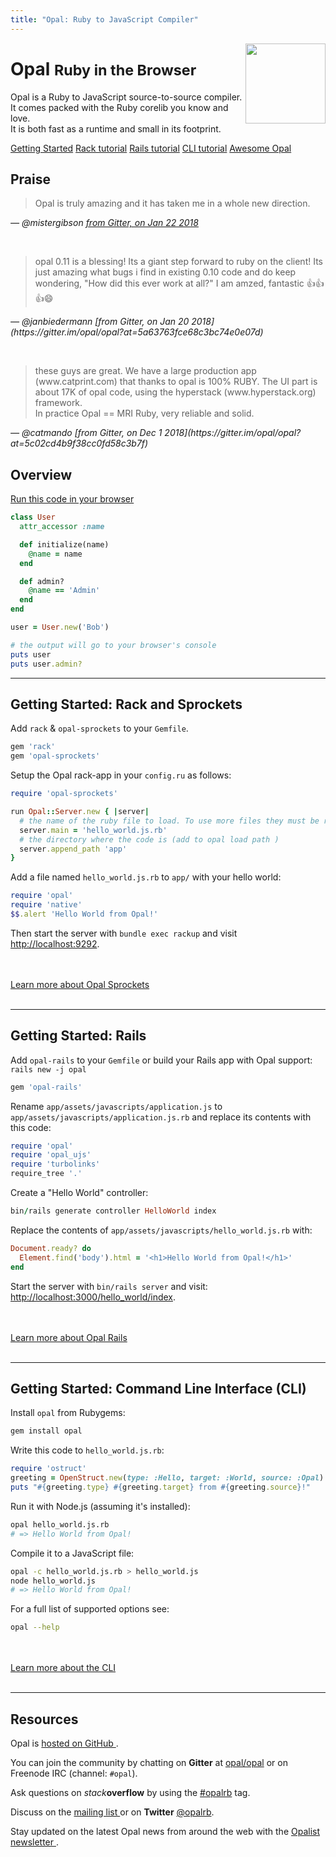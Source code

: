 ```yaml
---
title: "Opal: Ruby to JavaScript Compiler"
---
```


<div class="jumbotron opal-front-jumbo">
  <img src='https://secure.gravatar.com/avatar/88298620949a6534d403da2e356c9339?s=420&d=https://a248.e.akamai.net/assets.github.com%2Fimages%2Fgravatars%2Fgravatar-org-420.png' alt='' style='float:right;margin-top:-24px' width='128' height='128' />
  <div class="page-header">
    <h1>Opal <small>Ruby in the Browser</small></h1>
    <p>
      Opal is a Ruby to JavaScript source-to-source compiler. <br>
      It comes packed with the Ruby corelib you know and love. <br>
      It is both fast as a runtime and small in its footprint.
    </p>
    <p>
      <a href="#getting-started" class="btn btn-primary btn-lg" role="button"><i class="ion-ios-book"></i> Getting Started</a>
      <!-- <a target="_blank" href="http://cdn.opalrb.com/opal/current/opal.min.js" class="btn btn-secondary btn-lg" role="button"><i class="ion-ios-download-outline"></i> opal.min.js</a>
      <a target="_blank" href="http://cdn.opalrb.com/opal/current/opal-parser.min.js" class="btn btn-secondary btn-lg" role="button"><i class="ion-ios-download-outline"></i> opal-parser.min.js</a>
      <a target="_blank" href="http://cdn.opalrb.com/" class="btn btn-lg" role="button"><i class="ion-ios-world-outline"></i> Use the CDN</a> -->
      <!-- <a href="http://cdn.opalrb.com/" class="btn btn-lg" role="button"><i class="ion-speedometer"></i> Use the CDN</a> -->
    <!-- </p>
    <p> -->
      <a href="#getting-started-rack-and-sprockets" class="btn btn-secondary btn-lg" role="button"><i class="ion-ios-book-outline"></i> Rack tutorial</a>
      <a href="#getting-started-rails" class="btn btn-secondary btn-lg" role="button"><i class="ion-ios-book-outline"></i> Rails tutorial</a>
      <a href="#getting-started-command-line-interface-cli" class="btn btn-secondary btn-lg" role="button"><i class="ion-ios-book-outline"></i> CLI tutorial</a>
      <a href="/libraries" class="btn btn-secondary btn-lg" role="button"><i class="ion-ios-lightbulb"></i> Awesome Opal</a>
      <!-- <a href="/docs" class="btn btn-secondary btn-lg" role="button"><i class="ion-ios-copy-outline"></i> Opal Documentation</a> -->
    </p>
  </div>
</div>

## Praise

<p>
<blockquote>Opal is truly amazing and it has taken me in a whole new direction.</blockquote>
<em>— @mistergibson <a href="https://gitter.im/opal/opal?at=5a652b8de014122650743f80">from Gitter, on Jan 22 2018</a></em>
</p>
<br>
<p>
<blockquote>opal 0.11 is a blessing! Its a giant step forward to ruby on the client! Its just amazing what bugs i find in existing 0.10 code and do keep wondering, "How did this ever work at all?" I am amzed, fantastic 👍👍👍😄</blockquote>
<em>— @janbiedermann [from Gitter, on Jan 20 2018](https://gitter.im/opal/opal?at=5a63763fce68c3bc74e0e07d)</em>
</p>
<br>
<p>
<blockquote>these guys are great. We have a large production app (www.catprint.com) that thanks to opal is 100% RUBY. The UI part is about 17K of opal code, using the hyperstack (www.hyperstack.org) framework.<br>
In practice Opal == MRI Ruby, very reliable and solid.</blockquote>
<em>— @catmando [from Gitter, on Dec 1 2018](https://gitter.im/opal/opal?at=5c02cd4b9f38cc0fd58c3b7f)</em>
</p>

## Overview

<p class="run-code"><a href="/try" class="btn btn-default btn-code">Run this code in your browser <i class="ion-ios-play"></i></a></p>

```ruby
class User
  attr_accessor :name

  def initialize(name)
    @name = name
  end

  def admin?
    @name == 'Admin'
  end
end

user = User.new('Bob')

# the output will go to your browser's console
puts user
puts user.admin?
```


---

<span id="getting-started">

## Getting Started: Rack and Sprockets

Add `rack` & `opal-sprockets` to your `Gemfile`.

```ruby
gem 'rack'
gem 'opal-sprockets'
```

Setup the Opal rack-app in your `config.ru` as follows:

```ruby
require 'opal-sprockets'

run Opal::Server.new { |server|
  # the name of the ruby file to load. To use more files they must be required from here (see app)
  server.main = 'hello_world.js.rb'
  # the directory where the code is (add to opal load path )
  server.append_path 'app'
}
```

Add a file named `hello_world.js.rb` to `app/` with your hello world:

```ruby
require 'opal'
require 'native'
$$.alert 'Hello World from Opal!'
```

Then start the server with `bundle exec rackup` and visit [http://localhost:9292](http://localhost:9292).

<br>
<br>
<a href="https://github.com/opal/opal-sprockets#readme" class="btn btn-primary btn-lg" role="button"><i class="ion-ios-book-outline"></i> Learn more about Opal Sprockets</a>
<br>
<br>


---

## Getting Started: Rails

Add `opal-rails` to your `Gemfile` or build your Rails app with Opal support: `rails new -j opal`

```ruby
gem 'opal-rails'
```

Rename `app/assets/javascripts/application.js` to `app/assets/javascripts/application.js.rb` and replace its contents with this code:

```ruby
require 'opal'
require 'opal_ujs'
require 'turbolinks'
require_tree '.'
```

Create a "Hello World" controller:

```ruby
bin/rails generate controller HelloWorld index
```

Replace the contents of `app/assets/javascripts/hello_world.js.rb` with:

```ruby
Document.ready? do
  Element.find('body').html = '<h1>Hello World from Opal!</h1>'
end
```

Start the server with `bin/rails server` and visit: [http://localhost:3000/hello_world/index](http://localhost:3000/hello_world/index).

<br>
<br>
<a href="https://github.com/opal/opal-rails#readme" class="btn btn-primary btn-lg" role="button"><i class="ion-ios-book-outline"></i> Learn more about Opal Rails</a>
<br>
<br>

---

## Getting Started: Command Line Interface (CLI)

Install `opal` from Rubygems:

```bash
gem install opal
```

Write this code to `hello_world.js.rb`:

```ruby
require 'ostruct'
greeting = OpenStruct.new(type: :Hello, target: :World, source: :Opal)
puts "#{greeting.type} #{greeting.target} from #{greeting.source}!"
```

Run it with Node.js (assuming it's installed):

```bash
opal hello_world.js.rb
# => Hello World from Opal!
```

Compile it to a JavaScript file:

```bash
opal -c hello_world.js.rb > hello_world.js
node hello_world.js
# => Hello World from Opal!
```

For a full list of supported options see:

```bash
opal --help
```


<br>
<br>
<a href="https://github.com/opal/opal#usage" class="btn btn-primary btn-lg" role="button"><i class="ion-ios-book-outline"></i> Learn more about the CLI</a>
<br>
<br>



---

## Resources

<div class="page-header">
  <p>
    Opal is <a href="http://github.com/opal/opal#readme">hosted on GitHub <i class="ion-social-github"></i></a>.
  </p>

  <p>
    You can join the community by chatting <i class="ion-chatbubbles"></i> on <b>Gitter</b> at <a href="https://gitter.im/opal/opal">opal/opal</a> or on Freenode IRC (channel: <code>#opal</code>).
  </p>

  <p>
    Ask questions on <i>stack</i><b>overflow</b> by using the <a href="http://stackoverflow.com/questions/ask?tags=opalrb">#opalrb</a>  tag.
  </p>

  <p>
    Discuss on the <a href="https://groups.google.com/forum/#!forum/opalrb">mailing list <i class="ion-email"></i></a>
    or on <i class="ion-social-twitter"></i> <b>Twitter</b> <a href="http://twitter.com/opalrb">@opalrb</a>.
  </p>
  <p>
    Stay updated on the latest Opal news from around the web with the <a href="http://opalist.co">Opalist newsletter <i class="ion-paper-airplane"></i></a>.
  </p>
</div>

